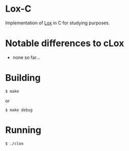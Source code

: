 # Lox-C

Implementation of [Lox](https://github.com/munificent/craftinginterpreters) in C for studying purposes.

# Notable differences to cLox

- none so far...

# Building

```
$ make
```
or
```
$ make debug
```

# Running

```
$ ./clox
```
